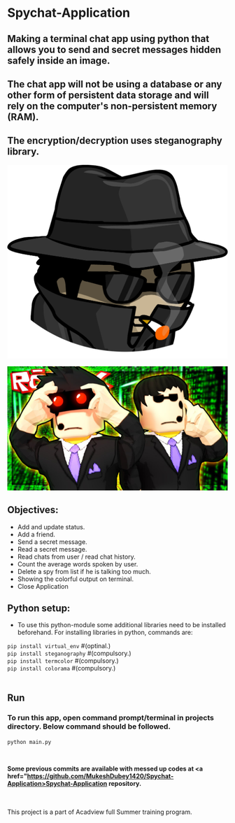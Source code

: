 # **Spychat-Application**

## Making a terminal chat app using python that allows you to send and secret messages hidden safely inside an image.
## The chat app will not be using a database or any other form of persistent data storage and will rely on the computer's non-persistent memory (RAM).
## The encryption/decryption uses steganography library.

  ![Spy-Agent](Spy.png)

 ![Spies-Agent](spies.jpg)

 ## Objectives:
 * Add and update status.
 * Add a friend.
 * Send a secret message.
 * Read a secret message.
 * Read chats from user / read chat history.
 * Count the average words spoken by user.
 * Delete a spy from list if he is talking too much.
 * Showing the colorful output on terminal.
 * Close Application

 ## Python setup:<br>
 * To use this python-module some additional libraries need to be installed beforehand. For installing libraries in python, commands are:

 `pip install virtual_env` #(optinal.)<br>
 `pip install steganography` #(compulsory.)<br>
 `pip install termcolor` #(compulsory.)<br>
 `pip install colorama` #(compulsory.)<br>
 <br>
 ## Run<br>
 ### To run this app, open command prompt/terminal in projects directory. Below command should be followed.

 `python main.py`

 <br>

 **Some previous commits are available with messed up codes at <a href="https://github.com/MukeshDubey1420/Spychat-Application>Spychat-Application </a> repository.**

 <br><br>
 This project is a part of Acadview full Summer training program.
